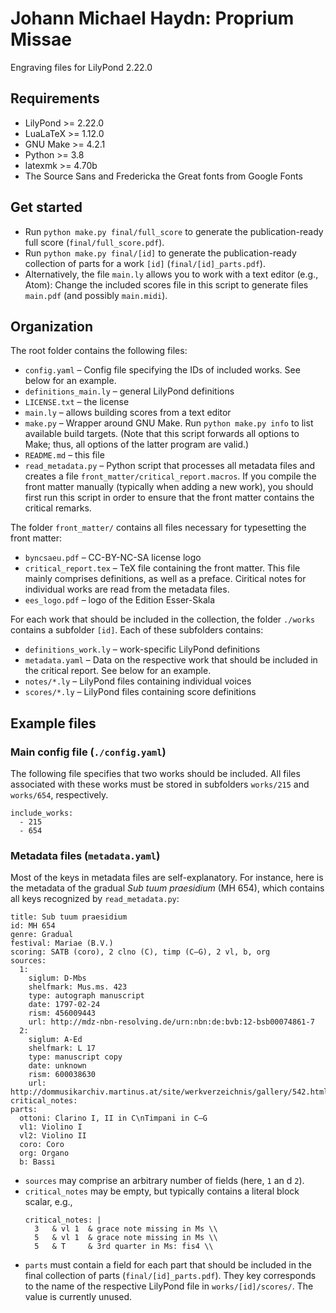 # Johann Michael Haydn: Proprium Missae

Engraving files for LilyPond 2.22.0


## Requirements

* LilyPond >= 2.22.0
* LuaLaTeX >= 1.12.0
* GNU Make >= 4.2.1
* Python >= 3.8
* latexmk >= 4.70b
* The Source Sans and Fredericka the Great fonts from Google Fonts


## Get started

* Run `python make.py final/full_score` to generate the publication-ready full score (`final/full_score.pdf`).
* Run `python make.py final/[id]` to generate the publication-ready collection of parts for a work `[id]` (`final/[id]_parts.pdf`).
* Alternatively, the file `main.ly` allows you to work with a text editor (e.g., Atom): Change the included scores file in this script to generate files `main.pdf` (and possibly `main.midi`).


## Organization

The root folder contains the following files:
* `config.yaml` – Config file specifying the IDs of included works. See below for an example.
* `definitions_main.ly` – general LilyPond definitions
* `LICENSE.txt` – the license
* `main.ly` – allows building scores from a text editor
* `make.py` – Wrapper around GNU Make. Run `python make.py info` to list available build targets. (Note that this script forwards all options to Make; thus, all options of the latter program are valid.)
* `README.md` – this file
* `read_metadata.py` – Python script that processes all metadata files and creates a file `front_matter/critical_report.macros`. If you compile the front matter manually (typically when adding a new work), you should first run this script in order to ensure that the front matter contains the critical remarks.

The folder `front_matter/` contains all files necessary for typesetting the front matter:
* `byncsaeu.pdf` – CC-BY-NC-SA license logo
* `critical_report.tex` – TeX file containing the front matter. This file mainly comprises definitions, as well as a preface. Ciritical notes for individual works are read from the metadata files.
* `ees_logo.pdf` – logo of the Edition Esser-Skala

For each work that should be included in the collection, the folder `./works` contains a subfolder `[id]`. Each of these subfolders contains:
* `definitions_work.ly` – work-specific LilyPond definitions
* `metadata.yaml` – Data on the respective work that should be included in the critical report. See below for an example.
* `notes/*.ly` – LilyPond files containing individual voices
* `scores/*.ly` – LilyPond files containing score definitions


## Example files

### Main config file (`./config.yaml`)

The following file specifies that two works should be included. All files associated with these works must be stored in subfolders `works/215` and `works/654`, respectively.

```
include_works:
  - 215
  - 654
```


### Metadata files (`metadata.yaml`)

Most of the keys in metadata files are self-explanatory. For instance, here is the metadata of the gradual *Sub tuum praesidium* (MH 654), which contains all keys recognized by `read_metadata.py`:
```
title: Sub tuum praesidium
id: MH 654
genre: Gradual
festival: Mariae (B.V.)
scoring: SATB (coro), 2 clno (C), timp (C–G), 2 vl, b, org
sources:
  1:
    siglum: D-Mbs
    shelfmark: Mus.ms. 423
    type: autograph manuscript
    date: 1797-02-24
    rism: 456009443
    url: http://mdz-nbn-resolving.de/urn:nbn:de:bvb:12-bsb00074861-7
  2:
    siglum: A-Ed
    shelfmark: L 17
    type: manuscript copy
    date: unknown
    rism: 600038630
    url: http://dommusikarchiv.martinus.at/site/werkverzeichnis/gallery/542.html
critical_notes:
parts:
  ottoni: Clarino I, II in C\nTimpani in C–G
  vl1: Violino I
  vl2: Violino II
  coro: Coro
  org: Organo
  b: Bassi
```

* `sources` may comprise an arbitrary number of fields (here, `1` an d `2`).
* `critical_notes` may be empty, but typically contains a literal block scalar, e.g.,
  ```
  critical_notes: |
    3   & vl 1  & grace note missing in Ms \\
    5   & vl 1  & grace note missing in Ms \\
    5   & T     & 3rd quarter in Ms: fis4 \\
  ```
* `parts` must contain a field for each part that should be included in the final collection of parts (`final/[id]_parts.pdf`). They key corresponds to the name of the respective LilyPond file in `works/[id]/scores/`. The value is currently unused.
